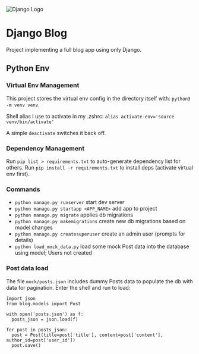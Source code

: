 ![Django Logo](https://static.djangoproject.com/img/logos/django-logo-negative.png)
# Django Blog
Project implementing a full blog app using only Django.

## Python Env

### Virtual Env Management
This project stores the virtual env config in the directory itself with: `python3 -m venv venv`.

Shell alias I use to activate in my .zshrc: ```alias activate-env='source venv/bin/activate'```

A simple ```deactivate``` switches it back off.

### Dependency Management

Run ```pip list > requirements.txt``` to auto-generate dependency list for others.
Run ```pip install -r requirements.txt``` to install deps (activate virtual env first).


### Commands

* ```python manage.py runserver``` start dev server
* ```python manage.py startapp <APP_NAME>``` add app to project
* ```python manage.py migrate``` applies db migrations
* ```python manage.py makemigrations``` create new db migrations based on model changes
* ```python manage.py createsuperuser``` create an admin user (prompts for details)
* ```python load_mock_data.py``` load some mock Post data into the database using model; Users not created

### Post data load
The file `mock/posts.json` includes dummy Posts data to populate the db with data for pagination. Enter the shell and run to load:
```
import json
from blog.models import Post

with open('posts.json') as f:
  posts_json = json.load(f)

for post in posts_json:
  post = Post(title=post['title'], content=post['content'], author_id=post['user_id'])
  post.save()
```